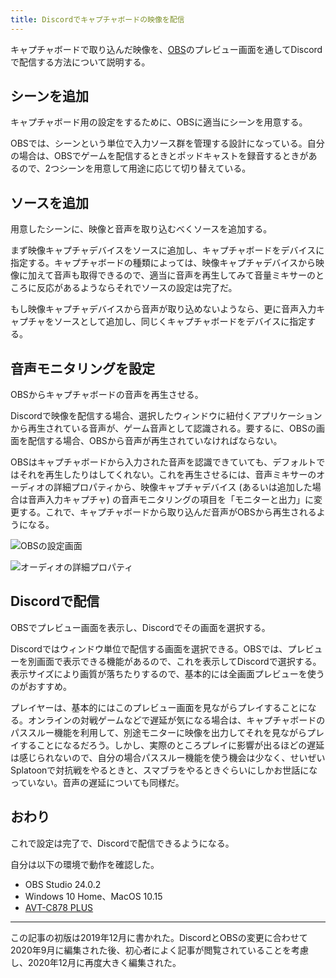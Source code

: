 ```yaml
---
title: Discordでキャプチャボードの映像を配信
---
```


キャプチャボードで取り込んだ映像を、[OBS](https://obsproject.com/ja)のプレビュー画面を通してDiscordで配信する方法について説明する。

## シーンを追加

キャプチャボード用の設定をするために、OBSに適当にシーンを用意する。

OBSでは、シーンという単位で入力ソース群を管理する設計になっている。自分の場合は、OBSでゲームを配信するときとポッドキャストを録音するときがあるので、2つシーンを用意して用途に応じて切り替えている。

## ソースを追加

用意したシーンに、映像と音声を取り込むべくソースを追加する。

まず映像キャプチャデバイスをソースに追加し、キャプチャボードをデバイスに指定する。キャプチャボードの種類によっては、映像キャプチャデバイスから映像に加えて音声も取得できるので、適当に音声を再生してみて音量ミキサーのところに反応があるようならそれでソースの設定は完了だ。

もし映像キャプチャデバイスから音声が取り込めないようなら、更に音声入力キャプチャをソースとして追加し、同じくキャプチャボードをデバイスに指定する。

## 音声モニタリングを設定

OBSからキャプチャボードの音声を再生させる。

Discordで映像を配信する場合、選択したウィンドウに紐付くアプリケーションから再生されている音声が、ゲーム音声として認識される。要するに、OBSの画面を配信する場合、OBSから音声が再生されていなければならない。

OBSはキャプチャボードから入力された音声を認識できていても、デフォルトではそれを再生したりはしてくれない。これを再生させるには、音声ミキサーのオーディオの詳細プロパティから、映像キャプチャデバイス (あるいは追加した場合は音声入力キャプチャ) の音声モニタリングの項目を「モニターと出力」に変更する。これで、キャプチャボードから取り込んだ音声がOBSから再生されるようになる。

![](/images/2019-12-03-discord-go-live-capture-1.png "OBSの設定画面")

![](/images/2019-12-03-discord-go-live-capture-2.png "オーディオの詳細プロパティ")

## Discordで配信

OBSでプレビュー画面を表示し、Discordでその画面を選択する。

Discordではウィンドウ単位で配信する画面を選択できる。OBSでは、プレビューを別画面で表示できる機能があるので、これを表示してDiscordで選択する。表示サイズにより画質が落ちたりするので、基本的には全画面プレビューを使うのがおすすめ。

プレイヤーは、基本的にはこのプレビュー画面を見ながらプレイすることになる。オンラインの対戦ゲームなどで遅延が気になる場合は、キャプチャボードのパススルー機能を利用して、別途モニターに映像を出力してそれを見ながらプレイすることになるだろう。しかし、実際のところプレイに影響が出るほどの遅延は感じられないので、自分の場合パススルー機能を使う機会は少なく、せいぜいSplatoonで対抗戦をやるときと、スマブラをやるときぐらいにしかお世話になっていない。音声の遅延についても同様だ。

## おわり

これで設定は完了で、Discordで配信できるようになる。

自分は以下の環境で動作を確認した。

- OBS Studio 24.0.2
- Windows 10 Home、MacOS 10.15
- [AVT-C878 PLUS](https://www.amazon.co.jp/dp/B07C2ZYHF5)

---

この記事の初版は2019年12月に書かれた。DiscordとOBSの変更に合わせて2020年9月に編集された後、初心者によく記事が閲覧されていることを考慮し、2020年12月に再度大きく編集された。

